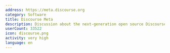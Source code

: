 ```yaml
---
address: https://meta.discourse.org
category: Software
title: Discourse Meta
description: Discussion about the next-generation open source Discourse forum software
userCount: 33522
icon: discourse.png
activity: very high
language: en
---
```

